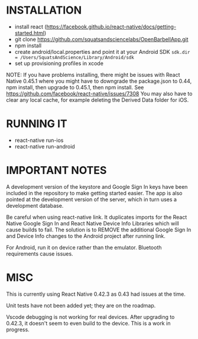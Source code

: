 # INSTALLATION

* install react (https://facebook.github.io/react-native/docs/getting-started.html)
* git clone https://github.com/squatsandsciencelabs/OpenBarbellApp.git
* npm install
* create android/local.properties and point it at your Android SDK `sdk.dir = /Users/SquatsAndScience/Library/Android/sdk`
* set up provisioning profiles in xcode

NOTE: If you have problems installing, there might be issues with React Native 0.45.1 where you might have to downgrade the package.json to 0.44, npm install, then upgrade to 0.45.1, then npm install. See https://github.com/facebook/react-native/issues/7308 You may also have to clear any local cache, for example deleting the Derived Data folder for iOS.

# RUNNING IT

* react-native run-ios
* react-native run-android

# IMPORTANT NOTES

A development version of the keystore and Google Sign In keys have been included in the repository to make getting started easier. The app is also pointed at the development version of the server, which in turn uses a development database.

Be careful when using react-native link. It duplicates imports for the React Native Google Sign In and React Native Device Info Libraries which will cause builds to fail. The solution is to REMOVE the additional Google Sign In and Device Info changes to the Android project after running link.

For Android, run it on device rather than the emulator. Bluetooth requirements cause issues.

# MISC

This is currently using React Native 0.42.3 as 0.43 had issues at the time.

Unit tests have not been added yet; they are on the roadmap.

Vscode debugging is not working for real devices. After upgrading to 0.42.3, it doesn't seem to even build to the device. This is a work in progress.
